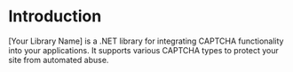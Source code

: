 # Introduction

[Your Library Name] is a .NET library for integrating CAPTCHA functionality into your applications. It supports various CAPTCHA types to protect your site from automated abuse.
